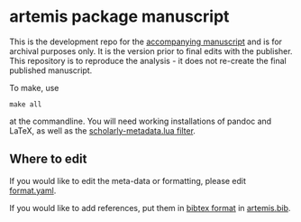 # artemis package manuscript

This is the development repo for the [accompanying manuscript](https://onlinelibrary.wiley.com/doi/10.1002/edn3.277) and is for archival purposes only.  It is the version prior to final edits with the publisher.  This repository is to reproduce the analysis - it does not re-create the final published manuscript.

To make, use 

```
make all
```

at the commandline. You will need working installations of pandoc and LaTeX, as well as the [scholarly-metadata.lua filter](https://github.com/pandoc/lua-filters).

## Where to edit

If you would like to edit the meta-data or formatting, please edit
[format.yaml](format.yaml).

If you would like to add references, put them in [bibtex
format](http://www.bibtex.org/Format/) in [artemis.bib](artemis.bib).


